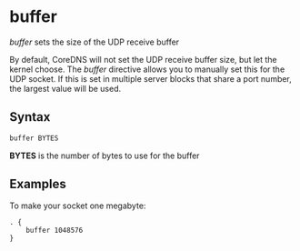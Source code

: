 # buffer

*buffer* sets the size of the UDP receive buffer

By default, CoreDNS will not set the UDP receive buffer size, but let the kernel choose. The
*buffer* directive allows you to manually set this for the UDP socket. If this is set in
multiple server blocks that share a port number, the largest value will be used.

## Syntax

~~~ txt
buffer BYTES
~~~

**BYTES** is the number of bytes to use for the buffer

## Examples

To make your socket one megabyte:

~~~
. {
    buffer 1048576
}
~~~
